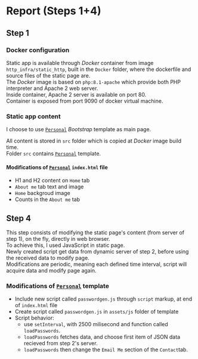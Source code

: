 # Report (Steps 1+4)
## Step 1
### Docker configuration

Static app is available through _Docker_ container from image `http_infra/static_http`, built in the `Docker` folder, where the dockerfile and source files of the static page are.  
The _Docker_ image is based on `php:8.1-apache` which provide both PHP interpreter and Apache 2 web server.  
Inside container, Apache 2 server is available on port 80.  
Container is exposed from port 9090 of docker virtual machine.  

### Static app content

I choose to use [`Personal`](https://bootstrapmade.com/personal-free-resume-bootstrap-template/) _Bootstrap_ template as main page.  

All content is stored in `src` folder which is copied at _Docker_ image build time.  
Folder `src` contains [`Personal`](https://bootstrapmade.com/personal-free-resume-bootstrap-template/) template.  

#### Modifications of [`Personal`](https://bootstrapmade.com/personal-free-resume-bootstrap-template/) `index.html` file

 + H1 and H2 content on `Home` tab
 + `About me` tab text and image
 + `Home` backgroud image
 + Counts in the `About me` tab
 
## Step 4

This step consists of modifying the static page's content (from server of step 1), on the fly, directly in web browser.  
To achieve this, I used JavaScript in static page.  
Newly created script get data from dynamic server of step 2, before using the received data to modify page.  
Modifications are periodic, meaning each defined time interval, script will acquire data and modify page again.  

### Modifications of [`Personal`](https://bootstrapmade.com/personal-free-resume-bootstrap-template/) template

 + Include new script called `passwordgen.js` through `script` markup, at end of `index.html` file
 + Create script called `passwordgen.js` in `assets/js` folder of template
 + Script behavior:
    - use `setInterval`, with 2500 milisecond and function called `loadPasswords`.
    - `loadPasswords` fetches data, and choose first item of JSON data recieved from step 2's server.
    - `loadPasswords` then change the `Email Me` section of the `Contact`tab.
